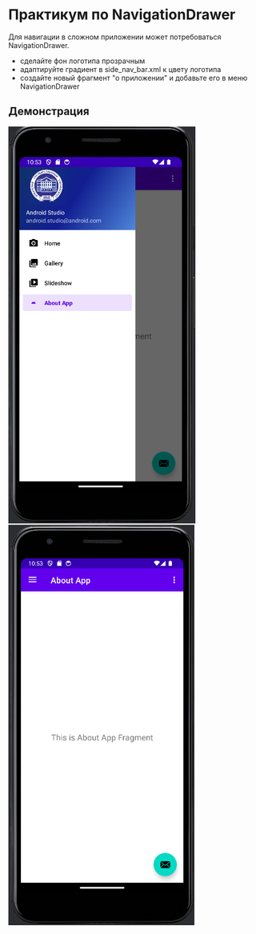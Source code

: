 # Практикум по NavigationDrawer

Для навигации в сложном приложении может потребоваться NavigationDrawer.

- сделайте фон логотипа прозрачным
- адаптируйте градиент в side_nav_bar.xml к цвету логотипа
- создайте новый фрагмент "о приложении" и добавьте его в меню NavigationDrawer

## Демонстрация

![png_1](https://github.com/EkaterinaKugot/Mobile_development/blob/main/NavigationDrawer/res1.png)
![png_1](https://github.com/EkaterinaKugot/Mobile_development/blob/main/NavigationDrawer/res2.png)





